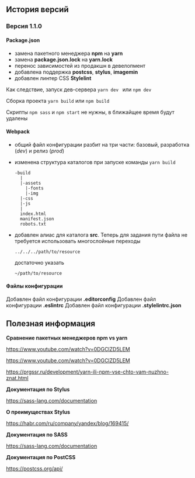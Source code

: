 ## История версий

### Версия 1.1.0

#### **Package.json**

- замена пакетного менеджера **npm** на **yarn**
- замена **package.json.lock** на **yarn.lock**
- перенос зависимостей из продакшн в девелопмент
- добавлена поддержка **postcss**, **stylus**, **imagemin**
- добавлен линтер CSS **Stylelint**

Как следствие, запуск дев-сервера
`yarn dev `
или
`npm dev`

Сборка проекта
`yarn build`
или
`npm build`

Скрипты `npm sass` и `npm start` не нужны, в ближайщее время будут удалены

#### **Webpack**

- общий файл конфигурации разбит на три части: базовый, разработка (_dev_) и релиз (_prod_)
- изменена структура каталогов при запуске команды `yarn build`

      -build
        |
        |-assets
          |-fonts
          |-img
        |-css
        |-js
        |
        index.html
        manifest.json
        robots.txt

- добавлен алиас для каталога **src**. Теперь для задания пути файла не требуется использовать многослойные переходы

  `../../../path/to/resource`

  достаточно указать

  `~/path/to/resource`

#### **Файлы конфигурации**

Добавлен файл конфигурации **.editorconfig**
Добавлен файл конфигурации **.eslintrc**
Добавлен файл конфигурации **.stylelintrc.json**

## Полезная информация

**Сравнение пакетных менеджеров npm vs yarn**

https://www.youtube.com/watch?v=0DGClZD5LEM

https://www.youtube.com/watch?v=0DGClZD5LEM

https://prgssr.ru/development/yarn-ili-npm-vse-chto-vam-nuzhno-znat.html

**Документация по Stylus**

https://sass-lang.com/documentation

**О преимуществах Stylus**

https://habr.com/ru/company/yandex/blog/169415/

**Документация по SASS**

https://sass-lang.com/documentation

**Документация по PostCSS**

https://postcss.org/api/
